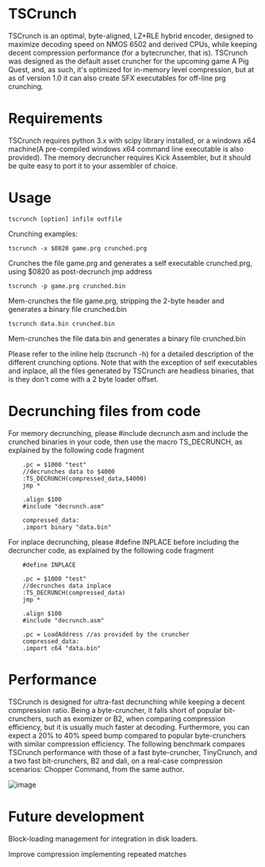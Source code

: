 # TSCrunch

TSCrunch is an optimal, byte-aligned, LZ+RLE hybrid encoder, designed to maximize decoding speed on NMOS 6502 and derived CPUs, while keeping decent compression performance (for a bytecruncher, that is).
TSCrunch was designed as the default asset cruncher for the upcoming game A Pig Quest, and, as such, it's optimized for in-memory level compression, but at as of version 1.0 it can also create SFX executables for off-line prg crunching.

Requirements
============

TSCrunch requires python 3.x with scipy library installed, or a windows x64 machine(A pre-compiled windows x64 command line executable is also provided). The memory decruncher requires Kick Assembler, but it should be quite easy to port it to your assembler of choice.

Usage
=====

	tscrunch [option] infile outfile

Crunching examples:

	tscrunch -x $0820 game.prg crunched.prg
	
Crunches the file game.prg and generates a self executable crunched.prg, using $0820 as post-decrunch jmp address

	tscrunch -p game.prg crunched.bin

Mem-crunches the file game.prg, stripping the 2-byte header and generates a binary file crunched.bin

	tscrunch data.bin crunched.bin

Mem-crunches the file data.bin and generates a binary file crunched.bin

Please refer to the inline help (tscrunch -h) for a detailed description of the different crunching options.
Note that with the exception of self executables and inplace, all the files generated by TSCrunch are headless binaries, that is they don't come with a 2 byte loader offset.

Decrunching files from code
===========================

For memory decrunching, please #include decrunch.asm and include the crunched binaries in your code, then use the macro TS_DECRUNCH, as explained by the following code fragment 

		.pc = $1000 "test"
		//decrunches data to $4000
		:TS_DECRUNCH(compressed_data,$4000) 
		jmp *

		.align $100
		#include "decrunch.asm"
		
		compressed_data:
		.import binary "data.bin"
		

For inplace decrunching, please #define INPLACE before including the decruncher code, as explained by the following code fragment

		#define INPLACE

		.pc = $1000 "test"
		//decrunches data inplace
		:TS_DECRUNCH(compressed_data) 
		jmp *

		.align $100
		#include "decrunch.asm"
		
		.pc = LoadAddress //as provided by the cruncher
		compressed_data:
		.import c64 "data.bin"


Performance
===========

TSCrunch is designed for ultra-fast decrunching while keeping a decent compression ratio. Being a byte-cruncher, it falls short of popular bit-crunchers, such as exomizer or B2, when comparing compression efficiency, but it is usually much faster at decoding. Furthermore, you can expect a 20% to 40% speed bump compared to popular byte-crunchers with similar compression efficiency.
The following benchmark compares TSCrunch performance with those of a fast byte-cruncher, TinyCrunch, and a two fast bit-crunchers, B2 and dali, on a real-case compression scenarios: Chopper Command, from the same author.

![image](https://user-images.githubusercontent.com/52791690/157232813-41efc81c-55c2-476a-8d83-fb886b7dc722.png)

Future development
==================

Block-loading management for integration in disk loaders.

Improve compression implementing repeated matches


